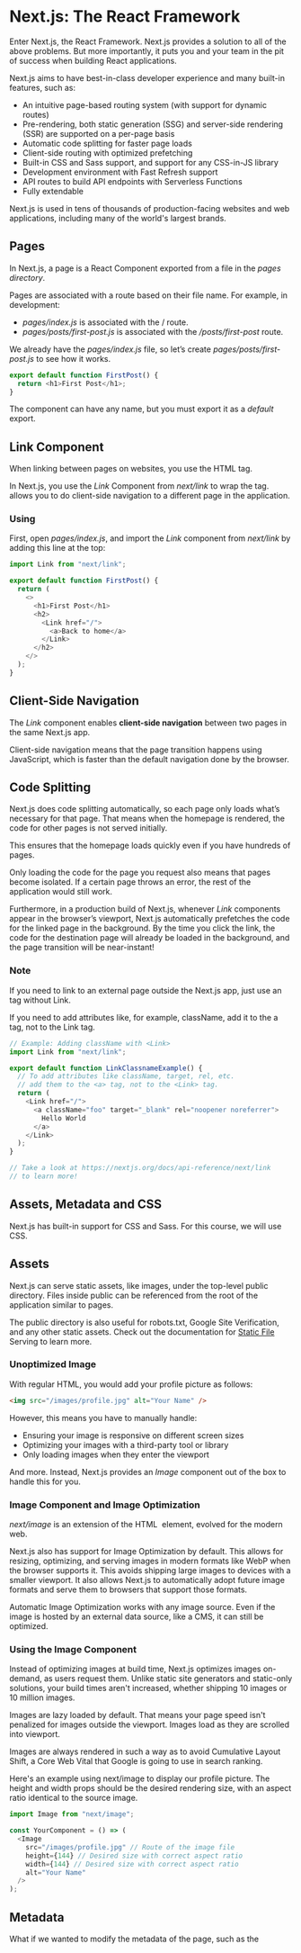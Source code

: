# Next.js: The React Framework

Enter Next.js, the React Framework. Next.js provides a solution to all of the above problems. But more importantly, it puts you and your team in the pit of success when building React applications.

Next.js aims to have best-in-class developer experience and many built-in features, such as:

- An intuitive page-based routing system (with support for dynamic routes)
- Pre-rendering, both static generation (SSG) and server-side rendering (SSR) are supported on a per-page basis
- Automatic code splitting for faster page loads
- Client-side routing with optimized prefetching
- Built-in CSS and Sass support, and support for any CSS-in-JS library
- Development environment with Fast Refresh support
- API routes to build API endpoints with Serverless Functions
- Fully extendable

Next.js is used in tens of thousands of production-facing websites and web applications, including many of the world's largest brands.

## Pages

In Next.js, a page is a React Component exported from a file in the _pages directory_.

Pages are associated with a route based on their file name. For example, in development:

- _pages/index.js_ is associated with the / route.
- _pages/posts/first-post.js_ is associated with the _/posts/first-post_ route.

We already have the _pages/index.js_ file, so let’s create _pages/posts/first-post.js_ to see how it works.

```javascript
export default function FirstPost() {
  return <h1>First Post</h1>;
}
```

The component can have any name, but you must export it as a _default_ export.

## Link Component

When linking between pages on websites, you use the _<a>_ HTML tag.

In Next.js, you use the _Link_ Component from _next/link_ to wrap the _<a>_ tag. _<Link>_ allows you to do client-side navigation to a different page in the application.

### Using _<Link>_

First, open _pages/index.js_, and import the _Link_ component from _next/link_ by adding this line at the top:

```javascript
import Link from "next/link";

export default function FirstPost() {
  return (
    <>
      <h1>First Post</h1>
      <h2>
        <Link href="/">
          <a>Back to home</a>
        </Link>
      </h2>
    </>
  );
}
```

## Client-Side Navigation

The _Link_ component enables **client-side navigation** between two pages in the same Next.js app.

Client-side navigation means that the page transition happens using JavaScript, which is faster than the default navigation done by the browser.

## Code Splitting

Next.js does code splitting automatically, so each page only loads what’s necessary for that page. That means when the homepage is rendered, the code for other pages is not served initially.

This ensures that the homepage loads quickly even if you have hundreds of pages.

Only loading the code for the page you request also means that pages become isolated. If a certain page throws an error, the rest of the application would still work.

Furthermore, in a production build of Next.js, whenever _Link_ components appear in the browser’s viewport, Next.js automatically prefetches the code for the linked page in the background. By the time you click the link, the code for the destination page will already be loaded in the background, and the page transition will be near-instant!

### Note

If you need to link to an external page outside the Next.js app, just use an <a> tag without Link.

If you need to add attributes like, for example, className, add it to the a tag, not to the Link tag.

```javascript
// Example: Adding className with <Link>
import Link from "next/link";

export default function LinkClassnameExample() {
  // To add attributes like className, target, rel, etc.
  // add them to the <a> tag, not to the <Link> tag.
  return (
    <Link href="/">
      <a className="foo" target="_blank" rel="noopener noreferrer">
        Hello World
      </a>
    </Link>
  );
}

// Take a look at https://nextjs.org/docs/api-reference/next/link
// to learn more!
```

## Assets, Metadata and CSS

Next.js has built-in support for CSS and Sass. For this course, we will use CSS.

## Assets

Next.js can serve static assets, like images, under the top-level public directory. Files inside public can be referenced from the root of the application similar to pages.

The public directory is also useful for robots.txt, Google Site Verification, and any other static assets. Check out the documentation for [Static File](https://nextjs.org/docs/basic-features/static-file-serving) Serving to learn more.

### Unoptimized Image

With regular HTML, you would add your profile picture as follows:

```html
<img src="/images/profile.jpg" alt="Your Name" />
```

However, this means you have to manually handle:

- Ensuring your image is responsive on different screen sizes
- Optimizing your images with a third-party tool or library
- Only loading images when they enter the viewport

And more. Instead, Next.js provides an _Image_ component out of the box to handle this for you.

### Image Component and Image Optimization

_next/image_ is an extension of the HTML _<img>_ element, evolved for the modern web.

Next.js also has support for Image Optimization by default. This allows for resizing, optimizing, and serving images in modern formats like WebP when the browser supports it. This avoids shipping large images to devices with a smaller viewport. It also allows Next.js to automatically adopt future image formats and serve them to browsers that support those formats.

Automatic Image Optimization works with any image source. Even if the image is hosted by an external data source, like a CMS, it can still be optimized.

### Using the Image Component

Instead of optimizing images at build time, Next.js optimizes images on-demand, as users request them. Unlike static site generators and static-only solutions, your build times aren't increased, whether shipping 10 images or 10 million images.

Images are lazy loaded by default. That means your page speed isn't penalized for images outside the viewport. Images load as they are scrolled into viewport.

Images are always rendered in such a way as to avoid Cumulative Layout Shift, a Core Web Vital that Google is going to use in search ranking.

Here's an example using next/image to display our profile picture. The height and width props should be the desired rendering size, with an aspect ratio identical to the source image.

```javascript
import Image from "next/image";

const YourComponent = () => (
  <Image
    src="/images/profile.jpg" // Route of the image file
    height={144} // Desired size with correct aspect ratio
    width={144} // Desired size with correct aspect ratio
    alt="Your Name"
  />
);
```

## Metadata

What if we wanted to modify the metadata of the page, such as the _<title>_ HTML tag?

_<title>_ is part of the _<head>_ HTML tag, so let's dive into how we can modify the _<head>_ tag in a Next.js page.

Open _pages/index.js_ in your editor and find the following lines:

```javascript
import Head from "next/head";

<Head>
  <title>Create Next App</title>
  <link rel="icon" href="/favicon.ico" />
</Head>;
```

Notice that _<Head>_ is used instead of the lowercase _<head>_. _<Head>_ is a React Component that is built into Next.js. It allows you to modify the _<head>_ of a page.

You can import the _Head_ component from the _next/head_ module.

### Notes

If you want to customize the _<html>_ tag, for example to add the lang attribute, you can do so by creating a _pages/\_document.js_ file. Learn more in the [custom Document documentation](https://nextjs.org/docs/advanced-features/custom-document).

## Third Party JavaScript

**Third-party JavaScript** refers to any scripts that are added from a third-party source. Usually, third-party scripts are included in order to introduce newer functionality into a site that does not need to be written from scratch, such as analytics, ads, and customer support widgets.

Let's dive into how we can add a third-party script to a Next.js page.

Open _pages/posts/first-post.js_ in your editor and find the following lines:

```javascript
<Head>
  <title>First Post</title>
</Head>
```

In addition to metadata, scripts that need to load and execute as soon as possible are usually added within the _<head>_ of a page. Using a regular HTML _<script>_ element, an external script would be added as follows:

```javascript
<Head>
  <title>First Post</title>
  <script src="https://connect.facebook.net/en_US/sdk.js" />
</Head>
```

This script contains the Facebook SDK which is commonly used to introduce Facebook social plugins and other functionality. Although this approach works, including scripts in this manner does not give a clear idea of when it would load with respect to the other JavaScript code fetched on the same page. If a particular script is render-blocking and can delay page content from loading, this can signficiantly impact performance.

## Script Component

_next/script_ is an extension of the HTML _<script>_ element and optimizes when additional scripts are fetched and executed.

In the same file, add an import for _Script_ from _next/script_ at the beginning of the file:

```javascript
import Script from "next/script";

export default function FirstPost() {
  return (
    <>
      <Head>
        <title>First Post</title>
      </Head>
      <Script
        src="https://connect.facebook.net/en_US/sdk.js"
        strategy="lazyOnload"
        onLoad={() =>
          console.log(`script loaded correctly, window.FB has been populated`)
        }
      />
      <h1>First Post</h1>
      <h2>
        <Link href="/">
          <a>Back to home</a>
        </Link>
      </h2>
    </>
  );
}
```

Notice that a few additional properties have been defined in the Script component:

- _strategy_ controls when the third-party script should load. A value of lazyOnload tells Next.js to load this particular script lazily during browser idle time.
- _onLoad_ is used to run any JavaScript code immediately after the script has finished loading. In this example, we log a message to the console that mentions that the script has loaded correctly.

## CSS Styling

Next.js has built-in support for styled-jsx, but you can also use other popular CSS-in-JS libraries such as styled-components or emotion.

```javascript
<style jsx>{`
  …
`}</style>
```

It’s a “CSS-in-JS” library — it lets you write CSS within a React component, and the CSS styles will be scoped (other components won’t be affected).

### Writing and Importing CSS

Next.js has built-in support for CSS and Sass which allows you to import .css and .scss files.

Using popular CSS libraries like Tailwind CSS is also supported.

### CSS Modules

Next.js supports CSS Modules using the _[name].module.css_ file naming convention.

CSS Modules locally scope CSS by automatically creating a unique class name. This allows you to use the same CSS class name in different files without worrying about collisions.

This behavior makes CSS Modules the ideal way to include component-level CSS. CSS Module files can be imported anywhere in your application.

This is what CSS Modules does: It automatically generates unique class names. As long as you use CSS Modules, you don’t have to worry about class name collisions.

Furthermore, Next.js’s code splitting feature works on CSS Modules as well. It ensures the minimal amount of CSS is loaded for each page. This results in smaller bundle sizes.

CSS Modules are extracted from the JavaScript bundles at build time and generate .css files that are loaded automatically by Next.js.

```css
/*
You do not need to worry about .error {} colliding with any other `.css` or
`.module.css` files!
*/
.error {
  color: white;
  background-color: red;
}
```

```javascript
import styles from "./Button.module.css";

export function Button() {
  return (
    <button
      type="button"
      // Note how the "error" class is accessed as a property on the imported
      // `styles` object.
      className={styles.error}
    >
      Destroy
    </button>
  );
}
```

### Global Styles

CSS Modules are useful for component-level styles. But if you want some CSS to be loaded by every page, Next.js has support for that as well.

To load _global CSS_ files, create a file called _pages/\_app.js_ with the following content:

```javascript
export default function App({ Component, pageProps }) {
  return <Component {...pageProps} />;
}
```

This _App_ component is the top-level component which will be common across all the different pages. You can use this _App_ component to keep state when navigating between pages, for example.

## Adding Global CSS

In Next.js, you can add global CSS files by importing them from _pages/\_app.js_. You **cannot** import global CSS anywhere else.

The reason that global CSS can't be imported outside of pages/\_app.js is that global CSS affects all elements on the page.

If you were to navigate from the homepage to the /posts/first-post page, global styles from the homepage would affect /posts/first-post unintentionally.

You can place the global CSS file anywhere and use any name. So let’s do the following:

- Create a top-level styles directory and create global.css inside.
- Add the following content to styles/global.css.
- Import the CSS file in _pages/\_app.js_

## Styling Tips

### Using classnames library to toggle classes

_classnames_ is a simple library that lets you toggle class names easily. You can install it using _npm install classnames_ or _yarn add classnames_.

Please take a look at its _documentation_ for more details, but here’s the basic usage:

- Suppose that you want to create an _Alert_ component which accepts _type_, which can be _'success'_ or _'error'_.
- If it’s _'success'_, you want the text color to be green. If it’s _'error'_, you want the text color to be red.

You can first write a CSS module (e.g. alert.module.css) like this:

```css
.success {
  color: green;
}
.error {
  color: red;
}
```

And use classnames like this:

```javascript
import styles from "./alert.module.css";
import cn from "classnames";

export default function Alert({ children, type }) {
  return (
    <div
      className={cn({
        [styles.success]: type === "success",
        [styles.error]: type === "error",
      })}
    >
      {children}
    </div>
  );
}
```

### Using SASS

Out of the box, Next.js allows you to import _Sass_ using both the _.scss_ and _.sass_ extensions. You can use component-level Sass via _CSS Modules_ and the _.module.scss_ or _.module.sass_ extension.

Before you can use Next.js' built-in Sass support, be sure to install _sass_:

```bash
npm install sass
```
